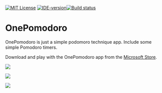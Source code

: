 [![MIT License](https://img.shields.io/badge/license-MIT-green.svg?style=flat-square)](https://github.com/DinoChan/Kino.Toolkit.Wpf/blob/master/LICENSE) [![IDE-version](https://img.shields.io/badge/IDE-vs2019-purple.svg?style=flat-square)](https://visualstudio.microsoft.com/)[![Build status](https://build.appcenter.ms/v0.1/apps/575beba1-9e41-4128-b6ff-135ef2d3c77b/branches/master/badge)](https://appcenter.ms)


# OnePomodoro

OnePomodoro is just a simple podomoro technique app.
Include some simple Pomodoro timers.

Download and play with the OnePomodoro app from the [Microsoft Store](https://www.microsoft.com/zh-cn/p/onepomodoro/9nxpdp9gg880?activetab=pivot:overviewtab).

![](https://raw.githubusercontent.com/DinoChan/OnePomodoro/master/TheFirst.png?_sm_au_=iVVWJ65DN15Rbq16)

![](https://raw.githubusercontent.com/DinoChan/OnePomodoro/master/Gradients.png?_sm_au_=iVVWJ65DN15Rbq16)

![](https://raw.githubusercontent.com/DinoChan/OnePomodoro/master/GradientsWithBlend.gif?_sm_au_=iVVWJ65DN15Rbq16)

